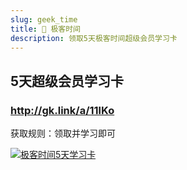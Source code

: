 ```yaml
---
slug: geek_time
title: 🎁 极客时间
description: 领取5天极客时间超级会员学习卡
---
```


## 5天超级会员学习卡

### http://gk.link/a/11lKo

获取规则：领取并学习即可

[![极客时间5天学习卡](/img/promote/geektime-5day-vip.jpg)](http://gk.link/a/11lKo)
